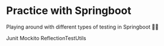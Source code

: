 # Practice with Springboot

Playing around with different types of testing in Springboot 🌱🥾

Junit
Mockito
ReflectionTestUtils
